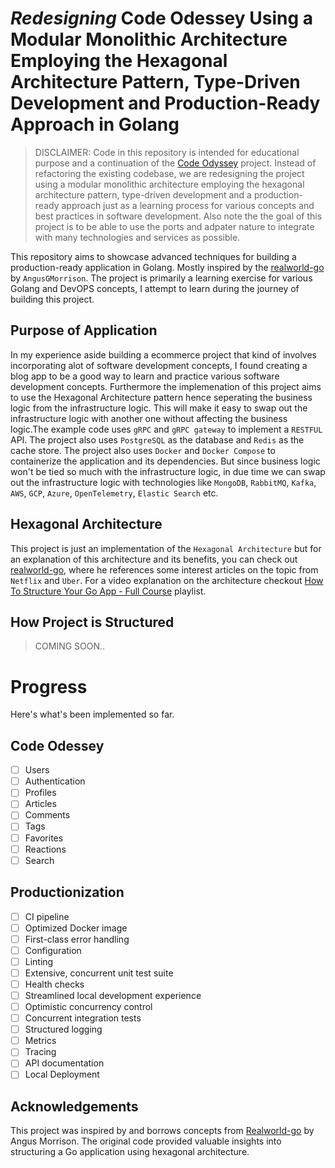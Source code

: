 # _Redesigning_ Code Odessey Using a Modular Monolithic Architecture Employing the Hexagonal Architecture Pattern, Type-Driven Development and Production-Ready Approach in Golang

> DISCLAIMER: Code in this repository is intended for educational purpose and a continuation of the [Code Odyssey](https://github.com/TeamKweku/code-odessey) project. Instead of refactoring the existing codebase, we are redesigning the project using a modular monolithic architecture employing the hexagonal architecture pattern, type-driven development and a production-ready approach just as a learning process for various concepts and best practices in software development. Also note the the goal of this project is to be able to use the ports and adpater nature to integrate with many technologies and services as possible.

This repository aims to showcase advanced techniques for building a production-ready application in Golang. Mostly inspired by the [realworld-go](https://github.com/AngusGMorrison/realworld-go) by `AngusGMorrison`. The project is primarily a learning exercise for various Golang and DevOPS concepts, I attempt to learn during the journey of building this project.

## Purpose of Application

In my experience aside building a ecommerce project that kind of involves incorporating alot of software development concepts, I found creating a blog app to be a good way to learn and practice various software development concepts. Furthermore the implemenation of this project aims to use the Hexagonal Architecture pattern hence seperating the business logic from the infrastructure logic. This will make it easy to swap out the infrastructure logic with another one without affecting the business logic.The example code uses `gRPC` and `gRPC gateway` to implement a `RESTFUL` API. The project also uses `PostgreSQL` as the database and `Redis` as the cache store. The project also uses `Docker` and `Docker Compose` to containerize the application and its dependencies. But since business logic won't be tied so much with the infrastructure logic, in due time we can swap out the infrastructure logic with technologies like `MongoDB`, `RabbitMQ`, `Kafka`, `AWS`, `GCP`, `Azure`, `OpenTelemetry`, `Elastic Search` etc.

## Hexagonal Architecture

This project is just an implementation of the `Hexagonal Architecture` but for an explanation of this architecture and its benefits, you can check out [realworld-go](https://github.com/AngusGMorrison/realworld-go), where he references some interest articles on the topic from `Netflix` and `Uber`. For a video explanation on the architecture checkout [How To Structure Your Go App - Full Course](https://www.youtube.com/watch?v=MpFog2kZsHk&list=PL7g1jYj15RUPjxpD_PDt8L7IlA-VpT0t8) playlist.

## How Project is Structured

> COMING SOON..

# Progress

Here's what's been implemented so far.

## Code Odessey

- [ ] Users
- [ ] Authentication
- [ ] Profiles
- [ ] Articles
- [ ] Comments
- [ ] Tags
- [ ] Favorites
- [ ] Reactions
- [ ] Search

## Productionization

- [ ] CI pipeline
- [ ] Optimized Docker image
- [ ] First-class error handling
- [ ] Configuration
- [ ] Linting
- [ ] Extensive, concurrent unit test suite
- [ ] Health checks
- [ ] Streamlined local development experience
- [ ] Optimistic concurrency control
- [ ] Concurrent integration tests
- [ ] Structured logging
- [ ] Metrics
- [ ] Tracing
- [ ] API documentation
- [ ] Local Deployment

## Acknowledgements

This project was inspired by and borrows concepts from [Realworld-go](https://github.com/angusgmorrison/realworld-go) by Angus Morrison. The original code provided valuable insights into structuring a Go application using hexagonal architecture.
